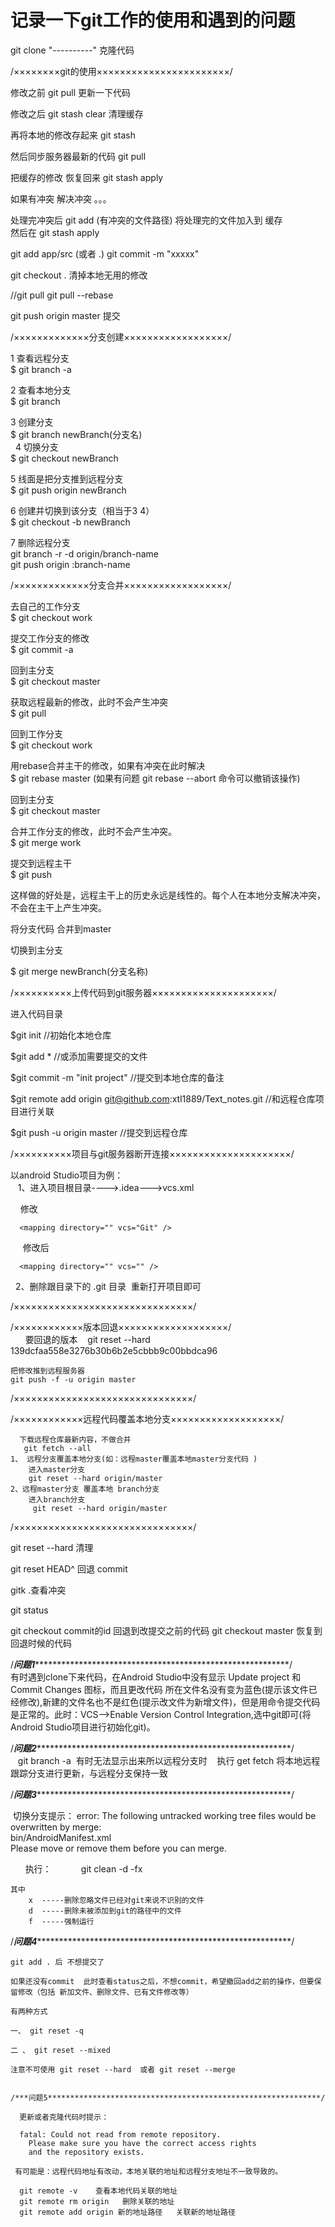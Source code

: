 # 记录一下git工作的使用和遇到的问题

git clone "----------" 克隆代码

/××××××××git的使用×××××××××××××××××××××××/

修改之前 git pull 更新一下代码

修改之后 git stash clear 清理缓存

再将本地的修改存起来  git stash

然后同步服务器最新的代码  git pull

把缓存的修改  恢复回来  git stash apply

如果有冲突 解决冲突 。。。

处理完冲突后 git add (有冲突的文件路径) 将处理完的文件加入到 缓存   
然后在 git stash  apply

git add app/src (或者  .)
git commit -m "xxxxx"

git checkout .  清掉本地无用的修改

//git pull
git pull --rebase

git push origin master 提交

/×××××××××××××分支创建××××××××××××××××××/

1 查看远程分支    
    $ git branch -a  

2 查看本地分支   
    $ git branch  
  
3 创建分支    
    $ git branch newBranch(分支名)    
   
4 切换分支    
    $ git checkout newBranch

5 线面是把分支推到远程分支     
    $ git push origin newBranch  
 
6 创建并切换到该分支（相当于3 4）    
    $ git checkout -b newBranch
  
7 删除远程分支  
    git branch -r -d origin/branch-name  
    git push origin :branch-name  

/×××××××××××××分支合并××××××××××××××××××/

去自己的工作分支            
  $ git checkout work

提交工作分支的修改             
  $ git commit -a

回到主分支              
  $ git checkout master

获取远程最新的修改，此时不会产生冲突                
  $ git pull

回到工作分支             
  $ git checkout work

用rebase合并主干的修改，如果有冲突在此时解决           
  $ git rebase master
  (如果有问题 git rebase --abort  命令可以撤销该操作)

回到主分支         
  $ git checkout master

合并工作分支的修改，此时不会产生冲突。             
  $ git merge work

提交到远程主干           
$ git push

这样做的好处是，远程主干上的历史永远是线性的。每个人在本地分支解决冲突，不会在主干上产生冲突。


将分支代码 合并到master

切换到主分支

$ git  merge newBranch(分支名称)

/××××××××××上传代码到git服务器×××××××××××××××××××××/
    
    
   进入代码目录  
   
   $git init  //初始化本地仓库   
   
   $git add * //或添加需要提交的文件     
   
   $git commit -m "init project" //提交到本地仓库的备注   
   
   $git remote add origin git@github.com:xtl1889/Text_notes.git //和远程仓库项目进行关联     
   
   $git push -u origin master //提交到远程仓库    
   
   
/××××××××××项目与git服务器断开连接×××××××××××××××××××××/    
    
 以android Studio项目为例：      
    1、进入项目根目录---->.idea--->vcs.xml     
    
      修改   
      
      <mapping directory="" vcs="Git" />     
        
      修改后   
      
      <mapping directory="" vcs="" />    
        
    2、删除跟目录下的 .git 目录  重新打开项目即可   
    
  
/×××××××××××××××××××××××××××××××/



/××××××××××××版本回退×××××××××××××××××××/                                                                                
   
      要回退的版本
    git reset --hard 139dcfaa558e3276b30b6b2e5cbbb9c00bbdca96 

    把修改推到远程服务器
    git push -f -u origin master  
/×××××××××××××××××××××××××××××××/

/××××××××××××远程代码覆盖本地分支×××××××××××××××××××/
      
      下载远程仓库最新内容，不做合并
       git fetch --all
    1、 远程分支覆盖本地分支(如：远程master覆盖本地master分支代码 )
        进入master分支
        git reset --hard origin/master 
    2、远程master分支 覆盖本地 branch分支
        进入branch分支
         git reset --hard origin/master 

/×××××××××××××××××××××××××××××××/

git reset --hard  清理

git reset HEAD^ 回退 commit

gitk .查看冲突

git status

git checkout commit的id  回退到改提交之前的代码
git checkout master      恢复到回退时候的代码

/***问题1*************************************************************/      
有时遇到clone下来代码，在Android Studio中没有显示 Update project 和 Commit Changes 图标，而且更改代码 所在文件名没有变为蓝色(提示该文件已经修改),新建的文件名也不是红色(提示改文件为新增文件)，但是用命令提交代码是正常的。此时：VCS-->Enable Version Control Integration,选中git即可(将Android Studio项目进行初始化git)。    

/***问题2*************************************************************/            
    git branch -a  有时无法显示出来所以远程分支时
    执行 get fetch 将本地远程跟踪分支进行更新，与远程分支保持一致
    
    
    
/***问题3*************************************************************/      


  切换分支提示：
    error: The following untracked working tree files would be overwritten by merge:     
             bin/AndroidManifest.xml         
            Please move or remove them before you can merge.                    
            
       执行：
            git clean  -d  -fx    
            
    其中 
        x  -----删除忽略文件已经对git来说不识别的文件           
        d  -----删除未被添加到git的路径中的文件              
        f  -----强制运行     
        
  
  
  /***问题4*************************************************************/        
    
    git add . 后 不想提交了                 
    
    如果还没有commit  此时查看status之后，不想commit，希望撤回add之前的操作，但要保留修改（包括 新加文件、删除文件、已有文件修改等）        
    
    有两种方式                 

    一、 git reset -q                                

    二 、 git reset --mixed                                         
 
    注意不可使用 git reset --hard  或者 git reset --merge                            
    
    
    /***问题5*************************************************************/        
    
      更新或者克隆代码时提示：
      
      fatal: Could not read from remote repository.
        Please make sure you have the correct access rights
        and the repository exists.
        
     有可能是：远程代码地址有改动，本地关联的地址和远程分支地址不一致导致的。
     
      git remote -v    查看本地代码关联的地址
      git remote rm origin   删除关联的地址
      git remote add origin 新的地址路径   关联新的地址路径    
    
